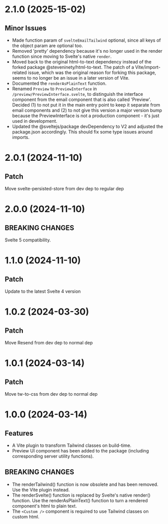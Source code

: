 # 2.1.0 (2025-15-02)

## Minor Issues

- Made function param of `svelteEmailTailwind` optional, since all keys of the object param are optional too.
- Removed 'pretty' dependency because it's no longer used in the render function since moving to Svelte's native `render`.
- Moved back to the original html-to-text dependency instead of the forked package @steveninety/html-to-text. The patch of a Vite/import-related issue, which was the original reason for forking this package, seems to no longer be an issue in a later version of Vite.
- Documented the `renderAsPlainText` function.
- Renamed `Preview` to `PreviewInterface` in `/preview/PreviewInterface.svelte`, to distinguish the interface component from the email component that is also called 'Preview'. Decided (1) to not put it in the main entry point to keep it separate from email components and (2) to not give this version a major version bump because the PreviewInterface is not a production component - it's just used in development. 
- Updated the @sveltejs/package devDependency to V2 and adjusted the package.json accordingly. This should fix some type issues around imports.

# 2.0.1 (2024-11-10)

## Patch

Move svelte-persisted-store from dev dep to regular dep

# 2.0.0 (2024-11-10)

## BREAKING CHANGES

Svelte 5 compatibility.

# 1.1.0 (2024-11-10)

## Patch

Update to the latest Svelte 4 version

# 1.0.2 (2024-03-30)

## Patch

Move Resend from dev dep to normal dep

# 1.0.1 (2024-03-14)

## Patch

Move tw-to-css from dev dep to normal dep

# 1.0.0 (2024-03-14)

## Features

- A Vite plugin to transform Tailwind classes on build-time.
- Preview UI component has been added to the package (including corresponding server utility functions).

## BREAKING CHANGES

- The renderTailwind() function is now obsolete and has been removed. Use the Vite plugin instead.
- The renderSvelte() function is replaced by Svelte's native render() function. Use the renderAsPlainText() function to turn a rendered component's html to plain text.
- The `<Custom />` component is required to use Tailwind classes on custom html.
